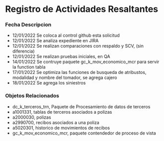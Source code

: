 # Registro de Actividades Resaltantes
### Fecha       Descripcion
* 12/01/2022    Se coloca al control github esta solicitud
* 12/01/2022    Se analiza expediente en JIRA
* 12/01/2022    Se realizan comparaciones con respaldo y SCV, (sin diferencia)
* 12/01/2022    Se realizan pruebas iniciales, en QA
* 14/01/2022    Se contruye paquete gc_k_mov_economico_mcr para servir la function tabla
* 17/01/2022    Se optimiza las funciones de busqueda de atribustos, modalidad y nombre del tomador, se agrega cajero
* 18/01/2022    Se agrega los siniestros
                
### Objetos Relacionados
- dc_k_terceros_trn, Paquete de Procesamiento de datos de terceros
- a1001331, tablas de terceros asociados a polizas
- a2000030, polizas
- a2990700, recibos asociados a una poliza
- a5020301, historico de movimientos de recibos
- gc_k_mov_economico_mcr, paquete contendedor de proceso de vista

